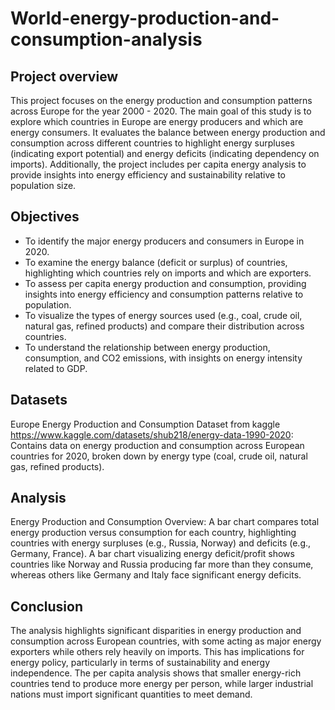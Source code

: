 # World-energy-production-and-consumption-analysis

## Project overview
This project focuses on the energy production and consumption patterns across Europe for the year 2000 - 2020. The main goal of this study is to explore which countries in Europe are energy producers and which are energy consumers. It evaluates the balance between energy production and consumption across different countries to highlight energy surpluses (indicating export potential) and energy deficits (indicating dependency on imports). Additionally, the project includes per capita energy analysis to provide insights into energy efficiency and sustainability relative to population size.

## Objectives
- To identify the major energy producers and consumers in Europe in 2020.
- To examine the energy balance (deficit or surplus) of countries, highlighting which countries rely on imports and which are exporters.
- To assess per capita energy production and consumption, providing insights into energy efficiency and consumption patterns relative to population.
- To visualize the types of energy sources used (e.g., coal, crude oil, natural gas, refined products) and compare their distribution across countries.
- To understand the relationship between energy production, consumption, and CO2 emissions, with insights on energy intensity related to GDP.

## Datasets
Europe Energy Production and Consumption Dataset from kaggle https://www.kaggle.com/datasets/shub218/energy-data-1990-2020: Contains data on energy production and consumption across European countries for 2020, broken down by energy type (coal, crude oil, natural gas, refined products).

## Analysis
Energy Production and Consumption Overview:
A bar chart compares total energy production versus consumption for each country, highlighting countries with energy surpluses (e.g., Russia, Norway) and deficits (e.g., Germany, France).
A bar chart visualizing energy deficit/profit shows countries like Norway and Russia producing far more than they consume, whereas others like Germany and Italy face significant energy deficits.

## Conclusion
The analysis highlights significant disparities in energy production and consumption across European countries, with some acting as major energy exporters while others rely heavily on imports. This has implications for energy policy, particularly in terms of sustainability and energy independence. The per capita analysis shows that smaller energy-rich countries tend to produce more energy per person, while larger industrial nations must import significant quantities to meet demand.

